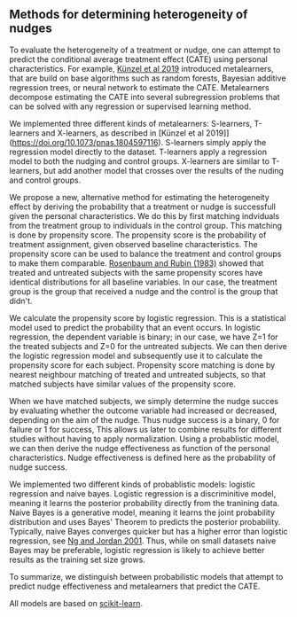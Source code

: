 
## Methods for determining heterogeneity of nudges
To evaluate the heterogeneity of a treatment or nudge, one can attempt to predict the conditional average treatment effect (CATE) using personal characteristics. For example, [K&uuml;nzel et al 2019](https://doi.org/10.1073/pnas.1804597116) introduced metalearners, that are build on base algorithms such as random forests, Bayesian additive regression trees, or neural network to estimate the CATE. Metalearners decompose estimating the CATE into several subregression problems that can be solved with any regression or supervised learning method.

We implemented three different kinds of metalearners: S-learners, T-learners and X-learners, as described in [K&uuml;nzel et al 2019]](https://doi.org/10.1073/pnas.1804597116). S-learners simply apply the regression model directly to the dataset. T-learners apply a regression model to both the nudging and control groups. X-learners are similar to T-learners, but add another model that crosses over the results of the nuding and control groups.

We propose a new, alternative method for estimating the heterogeneity effect by deriving the probability that a treatment or nudge is successfull given the personal characteristics. We do this by first matching indviduals from the treatment group to individuals in the control group. This matching is done by propensity score. The propensity score is the probability of treatment assignment, given observed baseline characteristics. The propensity score can be used to balance the treatment and control groups to make them comparable. [Rosenbaum and Rubin (1983)](https://academic.oup.com/biomet/article/70/1/41/240879) showed that treated and untreated subjects with the same propensity scores have identical distributions for all baseline variables. In our case, the treatment group is the group that received a nudge and the control is the group that didn't. 

We calculate the propensity score by logistic regression. This is a statistical model used to predict the probability that an event occurs. In logistic regression, the dependent variable is binary; in our case, we have Z=1 for the treated subjects and Z=0 for the untreated subjects. We can then derive the logistic regression model and subsequently use it to calculate the propensity score for each subject. Propensity score matching is done by nearest neighbour matching of treated and untreated subjects, so that matched subjects have similar values of the propensity score.

When we have matched subjects, we simply determine the nudge succes by evaluating whether the outcome variable had increased or decreased, depending on the aim of the nudge. Thus nudge success is a binary, 0 for failure or 1 for success, This allows us later to combine results for different studies without having to apply normalization. Using a probablistic model, we can then derive the nudge effectiveness as function of the personal characteristics. Nudge effectiveness is defined here as the probability of nudge success.

We implemented two different kinds of probablistic models: logistic regression and naive bayes. Logistic regression is a discriminitive model, meaning it learns the posterior probability directly from the tranining data. Naive Bayes is a generative model, meaning it learns the joint probability distribution and uses Bayes' Theorem to predicts the posterior probability. Typically, naive Bayes converges quicker but has a higher error than logistic regression, see [Ng and Jordan 2001](https://dl.acm.org/doi/10.5555/2980539.2980648). Thus, while on small datasets naive Bayes may be preferable, logistic regression is likely to achieve better results as the training set size grows.

To summarize, we distinguish between probabilistic models that attempt to predict nudge effectiveness and metalearners that predict the CATE.

All models are based on [scikit-learn](https://scikit-learn.org).